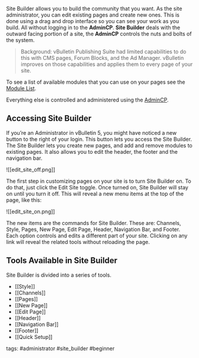 Site Builder allows you to build the community that you want. As the site administrator, you can edit existing pages and create new ones. This is done using a drag and drop interface so you can see your work as you build. All without logging in to the **AdminCP**. **Site Builder** deals with the outward facing portion of a site, the **AdminCP** controls the nuts and bolts of the system.

  > Background: vBulletin Publishing Suite had limited capabilities to do this with CMS pages, Forum Blocks, and the Ad Manager. vBulletin improves on those capabilities and applies them to every page of your site.


To see a list of available modules that you can use on your pages see the [Module List](/site_builder/pages/add_modules).

Everything else is controlled and administered using the [AdminCP](/admin_control_panel).


## Accessing Site Builder

If you’re an Administrator in vBulletin 5, you might have noticed a new button to the right of your login. This button lets you access the Site Builder. The Site Builder lets you create new pages, and add and remove modules to existing pages. It also allows you to edit the header, the footer and the navigation bar.

  ![[edit_site_off.png]]

The first step in customizing pages on your site is to turn Site Builder on. To do that, just click the Edit Site toggle. Once turned on, Site Builder will stay on until you turn it off. This will reveal a new menu items at the top of the page, like this:

  ![[edit_site_on.png]]

The new items are the commands for Site Builder. These are: Channels, Style, Pages, New Page, Edit Page, Header, Navigation Bar, and Footer. Each option controls and edits a different part of your site. Clicking on any link will reveal the related tools without reloading the page.

## Tools Available in Site Builder

Site Builder is divided into a series of tools. 

- [[Style]]
- [[Channels]]
- [[Pages]]
- [[New Page]]
- [[Edit Page]]
- [[Header]]
- [[Navigation Bar]]
- [[Footer]]
- [[Quick Setup]]

  
tags: #administrator #site_builder #beginner 

